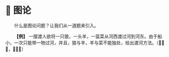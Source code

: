 # 🎨 图论

&emsp;&emsp;什么是图论问题？让我们从一道题来引入。

&emsp;&emsp;**【例】** 一摆渡人欲将一只狼，一头羊，一篮菜从河西渡过河到河东。由于船小，一次只能带一物过河，并且，狼与羊，羊与菜不能独处，给出渡河方法。（🐺❌🐏，🐏❎🥦）